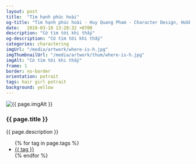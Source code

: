 ```yaml
---
layout: post
title:  "Tìm hạnh phúc hoài"
og-title: "Tìm hạnh phúc hoài - Huy Quang Pham - Character Design, Hobbyist Artist"
date:   2018-03-18 13:28:32 +0700
description: "Cứ tìm tới khi thấy"
og-description: "Cứ tìm tới khi thấy"
categories: charactering
imgUrl: "/media/artwork/where-is-h.jpg"
imgThumbnailUrl: "/media/artwork/thum/where-is-h.jpg"
imgAlt: "Cứ tìm tới khi thấy"
frame: 1
border: no-border
orientation: potrait
tags: hair girl potrait
background: yellow
---
```

<article class="content">
  <div class="wrapper wrapper-img">
    <img id="c" class="pic {% if page.frame %}{{ "pic-frame" }}{% endif %}" src="{{ page.imgUrl | absolute_url }}" alt="{{ page.imgAlt }}" style="background-color: {{ page.background }}" />
  </div>
  <h3 class="title">{{ page.title }}</h3>
  <p class="des">{{ page.description }}</p>
  <ul class="tags">
    {% for tag in page.tags %}
      <li><a href="#">{{ tag }}</a></li>
    {% endfor %}
  </ul>
</article>
